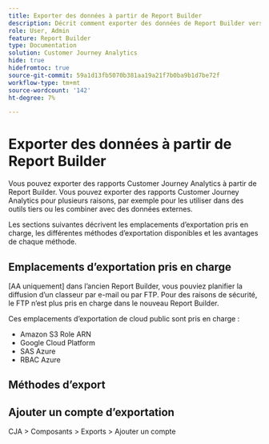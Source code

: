 ```yaml
---
title: Exporter des données à partir de Report Builder
description: Décrit comment exporter des données de Report Builder vers des destinations sécurisées
role: User, Admin
feature: Report Builder
type: Documentation
solution: Customer Journey Analytics
hide: true
hidefromtoc: true
source-git-commit: 59a1d13fb5070b381aa19a21f7b0ba9b1d7be72f
workflow-type: tm+mt
source-wordcount: '142'
ht-degree: 7%

---
```



# Exporter des données à partir de Report Builder

Vous pouvez exporter des rapports Customer Journey Analytics à partir de Report Builder. Vous pouvez exporter des rapports Customer Journey Analytics pour plusieurs raisons, par exemple pour les utiliser dans des outils tiers ou les combiner avec des données externes.

Les sections suivantes décrivent les emplacements d’exportation pris en charge, les différentes méthodes d’exportation disponibles et les avantages de chaque méthode.

## Emplacements d’exportation pris en charge

[AA uniquement] dans l’ancien Report Builder, vous pouviez planifier la diffusion d’un classeur par e-mail ou par FTP. Pour des raisons de sécurité, le FTP n’est plus pris en charge dans le nouveau Report Builder.

Ces emplacements d’exportation de cloud public sont pris en charge :

* Amazon S3 Role ARN
* Google Cloud Platform
* SAS Azure
* RBAC Azure

## Méthodes d’export



## Ajouter un compte d’exportation

CJA > Composants > Exports > Ajouter un compte



